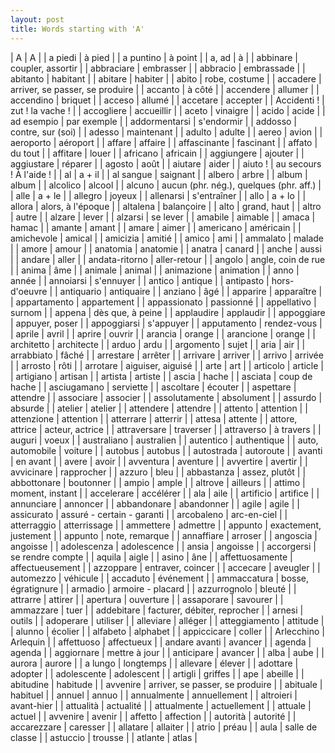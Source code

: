 ```yaml
---
layout: post
title: Words starting with 'A'
---
```

| A | A |
| a piedi | à pied |
| a puntino | à point |
| a, ad | à |
| abbinare | coupler, assortir |
| abbraciare | embrasser |
| abbracio | embrassade |
| abitanto | habitant |
| abitare | habiter |
| abito | robe, costume |
| accadere | arriver, se passer, se produire |
| accanto | à côté |
| accendere | allumer |
| accendino | briquet |
| acceso | allumé |
| accetare | accepter |
| Accidenti ! | zut ! la vache ! |
| accogliere | accueillir |
| aceto | vinaigre |
| acido | acide |
| ad esempio | par exemple |
| addormentarsi | s'endormir |
| addosso | contre, sur (soi) |
| adesso | maintenant |
| adulto | adulte |
| aereo | avion |
| aeroporto | aéroport |
| affare | affaire |
| affascinante | fascinant |
| affato | du tout |
| affitare | louer |
| africano | africain |
| aggiungere | ajouter |
| aggiustare | réparer |
| agosto | août |
| aiutare | aider |
| aiuto ! | au secours ! À l'aide ! |
| al | a + il |
| al sangue | saignant |
| albero | arbre |
| album | album |
| alcolico | alcool |
| alcuno | aucun (phr. nég.), quelques (phr. aff.) |
| alle | a + le |
| allegro | joyeux |
| allenarsi | s'entraîner |
| allo | a + lo |
| allora | alors, à l'époque |
| altalena | balançoire |
| alto | grand, haut |
| altro | autre |
| alzare | lever |
| alzarsi | se lever |
| amabile | aimable |
| amaca | hamac |
| amante | amant |
| amare | aimer |
| americano | américain |
| amichevole | amical |
| amicizia | amitié |
| amico | ami |
| ammalato | malade |
| amore | amour |
| anatomia | anatomie |
| anatra | canard |
| anche | aussi |
| andare | aller |
| andata-ritorno | aller-retour |
| angolo | angle, coin de rue |
| anima | âme |
| animale | animal |
| animazione | animation |
| anno | année |
| annoiarsi | s'ennuyer |
| antico | antique |
| antipasto | hors-d'oeuvre |
| antiquario | antiquaire |
| anziano | âgé |
| apparire | apparaître |
| appartamento | appartement |
| appassionato | passionné |
| appellativo | surnom |
| appena | dès que, à peine |
| applaudire | applaudir |
| appoggiare | appuyer, poser |
| appoggiarsi | s'appuyer |
| apputamento | rendez-vous |
| aprile | avril |
| aprire | ouvrir |
| arancia | orange |
| arancione | orange |
| architetto | architecte |
| arduo | ardu |
| argomento | sujet |
| aria | air |
| arrabbiato | fâché |
| arrestare | arrêter |
| arrivare | arriver |
| arrivo | arrivée |
| arrosto | rôti |
| arrotare | aiguiser, aiguisé |
| arte | art |
| articolo | article |
| artigiano | artisan |
| artista | artiste |
| ascia | hache |
| asciata | coup de hache |
| asciugamano | serviette |
| ascoltare | écouter |
| aspettare | attendre |
| associare | associer |
| assolutamente | absolument |
| assurdo | absurde |
| atelier | atelier |
| attendere | attendre |
| attento | attention |
| attenzione | attention |
| atterrare | atterrir |
| attesa | attente |
| attore, attrice | acteur, actrice |
| attraversare | traverser |
| attraverso | à travers |
| auguri | voeux |
| australiano | australien |
| autentico | authentique |
| auto, automobile | voiture |
| autobus | autobus |
| autostrada | autoroute |
| avanti | en avant |
| avere | avoir |
| avventura | aventure |
| avvertire | avertir |
| avvicinare | rapprocher |
| azzuro | bleu |
| abbastanza | assez, plutôt |
| abbottonare | boutonner |
| ampio | ample |
| altrove | ailleurs |
| attimo | moment, instant |
| accelerare | accélérer |
| ala | aile |
| artificio | artifice |
| annunciare | annoncer |
| abbandonare | abandonner |
| agile | agile |
| assicurato | assuré - certain - garanti |
| arcobaleno | arc-en-ciel |
| atterraggio | atterrissage |
| ammettere | admettre |
| appunto | exactement, justement |
| appunto | note, remarque |
| annaffiare | arroser |
| angoscia | angoisse |
| adolescenza | adolescence |
| ansia | angoisse |
| accorgersi | se rendre compte |
| aquila | aigle |
| asino | âne |
| affettuosamente | affectueusement |
| azzoppare | entraver, coincer |
| accecare | aveugler |
| automezzo | véhicule |
| accaduto | événement |
| ammaccatura | bosse, égratignure |
| armadio | armoire - placard |
| azzurrognolo | bleuté |
| attrarre | attirer |
| apertura | ouverture |
| assaporare | savourer |
| ammazzare | tuer |
| addebitare | facturer, débiter, reprocher |
| arnesi | outils |
| adoperare | utiliser |
| alleviare | alléger |
| atteggiamento | attitude |
| alunno | écolier |
| alfabeto | alphabet |
| appiccicare | coller |
| Arlecchino | Arlequin |
| affettuoso | affectueux |
| andare avanti | avancer |
| agenda | agenda |
| aggiornare | mettre à jour |
| anticipare | avancer |
| alba | aube |
| aurora | aurore |
| a lungo | longtemps |
| allevare | élever |
| adottare | adopter |
| adolescente | adolescent |
| artigli | griffes |
| ape | abeille |
| abitudine | habitude |
| avvenire | arriver, se passer, se produire |
| abituale | habituel |
| annuel | annuo |
| annualmente | annuellement |
| altroieri | avant-hier |
| attualità | actualité |
| attualmente | actuellement |
| attuale | actuel |
| avvenire | avenir |
| affetto | affection |
| autorità | autorité |
| accarezzare | caresser |
| allatare | allaiter |
| atrio | préau |
| aula | salle de classe |
| astuccio | trousse |
| atlante | atlas |
